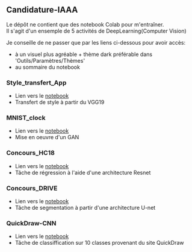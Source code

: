 ## Candidature-IAAA
Le dépôt ne contient que des notebook Colab pour m'entraîner.<br/>
Il s'agit d'un ensemple de 5 activités de DeepLearning(Computer Vision)</br>

Je conseille de ne passer que par les liens ci-dessous pour avoir accès:
- à un visuel plus agréable + thème dark préférable dans 'Outils/Paramètres/Thèmes'
- au sommaire du notebook

### Style_transfert_App
- Lien vers le [notebook](https://colab.research.google.com/drive/11vk9yHHufE2V8oLy4DhEx2ciQPgM6Jhc?usp=sharing)
- Transfert de style à partir du VGG19

### MNIST_clock
- Lien vers le [notebook](https://colab.research.google.com/drive/1x5V3laxyka-m5lk1Bv-WVUPpGl68Sokq?usp=sharing)
- Mise en oeuvre d'un GAN

### Concours_HC18
- Lien vers le [notebook](https://colab.research.google.com/drive/1vkkoTr_4eFFuH7aZUkMLIROhSA77fDHk?usp=sharing)
- Tâche de régression à l'aide d'une architecture Resnet

### Concours_DRIVE
- Lien vers le [notebook](https://colab.research.google.com/drive/1rRp6kRxqkOrPLmOuB2S2sfNGKCLnb7-Y?usp=sharing)
- Tâche de segmentation à partir d'une architecture U-net

### QuickDraw-CNN
- Lien vers le [notebook](https://colab.research.google.com/drive/1sDEIcMtg2YYPFEz2hLN_yfLc1BcraR8U?usp=sharing)
- Tâche de classiffication sur 10 classes provenant du site QuickDraw
